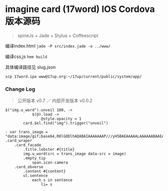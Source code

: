 imagine card (17word) IOS Cordova 版本源码
=============

> spineJs + Jade + Stylus + Coffeescript

编译index.html `jade -P src/index.jade -o ../www/`

编译css,js `hem build`

具体编译路径见 slug.json

`scp 17word.ipa www@17up.org:~/17up/current/public/system/app/`

### Change Log

> 公开版本 v0.7 ／ 内部开发版本 v0.0.2

```
$("img.u_word").unveil 100, ->
			$(@).load ->
				@style.opacity = 1
		card.$el.find("img").trigger("unveil")
```

```
- var trans_image = "data:image/gif;base64,R0lGODlhAQABAIAAAAAAAP///yH5BAEAAAAALAAAAAABAAEAAAIBRAA7"
.card_wraper
	.card_facade
		.title.lobster #{title}
		img.u_word(src = trans_image data-src = image)
		.empty_tip
			span.icon-camera
	.card_obverse
		.content #{content}
		ul.sentence
			each s in sentence
				li= s
```
